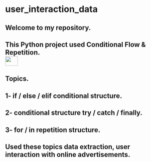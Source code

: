 # user_interaction_data
<h2> Welcome to my repository.
<h2> This Python project used Conditional Flow & Repetition. 
<br>
<img align="center" alto="Caio-Git" height="30" width="40" src="https://cdn.jsdelivr.net/gh/devicons/devicon/icons/python/python-original.svg"> 
<br>
<h2> Topics.
<h2> 1- if / else / elif conditional structure.
<h2> 2- conditional structure try / catch / finally.
<h2> 3- for / in repetition structure.
<h2> Used these topics data extraction, user interaction with online advertisements.
